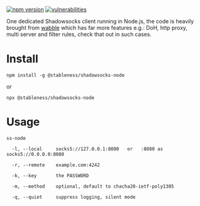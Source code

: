 [![npm version](https://badgen.net/npm/v/@stableness/shadowsocks-node)](https://www.npmjs.com/package/@stableness/shadowsocks-node)
[![vulnerabilities](https://snyk.io/test/npm/@stableness/shadowsocks-node/badge.svg)](https://snyk.io/test/npm/@stableness/shadowsocks-node) 

One dedicated Shadowsocks client running in Node.js, the code is heavily brought from [wabble](https://github.com/stableness/wabble) which has far more features e.g.: DoH, http proxy, multi server and filter rules, check that out in such cases.



# Install

```
npm install -g @stableness/shadowsocks-node
```

or

```
npx @stableness/shadowsocks-node
```



# Usage

```
ss-node

  -l, --local     socks5://127.0.0.1:8080   or   :8080 as socks5://0.0.0.0:8080

  -r, --remote    example.com:4242

  -k, --key       the PASSWORD

  -m, --method    optional, default to chacha20-ietf-poly1305

  -q, --quiet     suppress logging, silent mode
```

